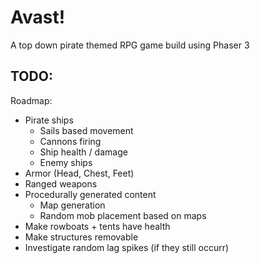 # Avast!

A top down pirate themed RPG game build using Phaser 3

## TODO:

Roadmap:

- Pirate ships
  - Sails based movement
  - Cannons firing
  - Ship health / damage
  - Enemy ships
- Armor (Head, Chest, Feet)
- Ranged weapons
- Procedurally generated content
  - Map generation
  - Random mob placement based on maps
- Make rowboats + tents have health
- Make structures removable
- Investigate random lag spikes (if they still occurr)
